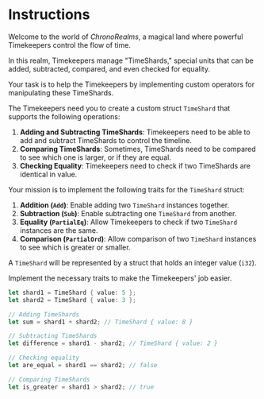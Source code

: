 # Instructions

Welcome to the world of *ChronoRealms*, a magical land where powerful Timekeepers control the flow of time.

In this realm, Timekeepers manage "TimeShards," special units that can be added, subtracted, compared, and even checked for equality.

Your task is to help the Timekeepers by implementing custom operators for manipulating these TimeShards.

The Timekeepers need you to create a custom struct `TimeShard` that supports the following operations:

1. **Adding and Subtracting TimeShards**: Timekeepers need to be able to add and subtract TimeShards to control the timeline.
2. **Comparing TimeShards**: Sometimes, TimeShards need to be compared to see which one is larger, or if they are equal.
3. **Checking Equality**: Timekeepers need to check if two TimeShards are identical in value.

Your mission is to implement the following traits for the `TimeShard` struct:

1. **Addition (`Add`)**: Enable adding two `TimeShard` instances together.
2. **Subtraction (`Sub`)**: Enable subtracting one `TimeShard` from another.
3. **Equality (`PartialEq`)**: Allow Timekeepers to check if two `TimeShard` instances are the same.
4. **Comparison (`PartialOrd`)**: Allow comparison of two `TimeShard` instances to see which is greater or smaller.

A `TimeShard` will be represented by a struct that holds an integer value (`i32`).

Implement the necessary traits to make the Timekeepers' job easier.

```rust
let shard1 = TimeShard { value: 5 };
let shard2 = TimeShard { value: 3 };

// Adding TimeShards
let sum = shard1 + shard2; // TimeShard { value: 8 }

// Subtracting TimeShards
let difference = shard1 - shard2; // TimeShard { value: 2 }

// Checking equality
let are_equal = shard1 == shard2; // false

// Comparing TimeShards
let is_greater = shard1 > shard2; // true
```
